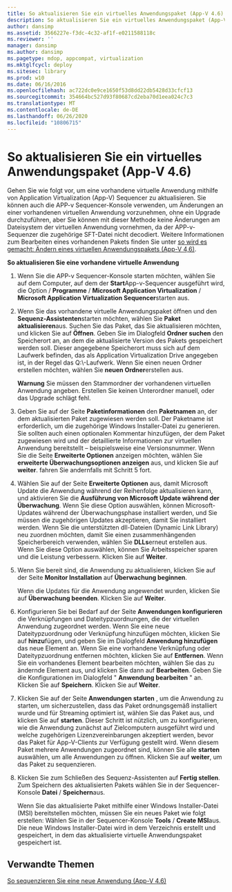 ```yaml
---
title: So aktualisieren Sie ein virtuelles Anwendungspaket (App-V 4.6)
description: So aktualisieren Sie ein virtuelles Anwendungspaket (App-V 4.6)
author: dansimp
ms.assetid: 3566227e-f3dc-4c32-af1f-e0211588118c
ms.reviewer: ''
manager: dansimp
ms.author: dansimp
ms.pagetype: mdop, appcompat, virtualization
ms.mktglfcycl: deploy
ms.sitesec: library
ms.prod: w10
ms.date: 06/16/2016
ms.openlocfilehash: ac722dc0e9ce1650f53d8dd22db5428d33cfcf13
ms.sourcegitcommit: 354664bc527d93f80687cd2eba70d1eea024c7c3
ms.translationtype: MT
ms.contentlocale: de-DE
ms.lasthandoff: 06/26/2020
ms.locfileid: "10806715"
---
```

# So aktualisieren Sie ein virtuelles Anwendungspaket (App-V 4.6)


Gehen Sie wie folgt vor, um eine vorhandene virtuelle Anwendung mithilfe von Application Virtualization (App-V) Sequencer zu aktualisieren. Sie können auch die APP-v Sequencer-Konsole verwenden, um Änderungen an einer vorhandenen virtuellen Anwendung vorzunehmen, ohne ein Upgrade durchzuführen, aber Sie können mit dieser Methode keine Änderungen am Dateisystem der virtuellen Anwendung vornehmen, da der APP-v-Sequenzer die zugehörige SFT-Datei nicht decodiert. Weitere Informationen zum Bearbeiten eines vorhandenen Pakets finden Sie unter [so wird es gemacht: Ändern eines virtuellen Anwendungspakets (App-V 4,6)](how-to-modify-a-virtual-application-package--app-v-46-.md).

**So aktualisieren Sie eine vorhandene virtuelle Anwendung**

1.  Wenn Sie die APP-v Sequencer-Konsole starten möchten, wählen Sie auf dem Computer, auf dem der **Start**App-v-Sequencer ausgeführt wird, die Option  /  **Programme**  /  **Microsoft Application Virtualization**  /  **Microsoft Application Virtualization Sequencer**starten aus.

2.  Wenn Sie das vorhandene virtuelle Anwendungspaket öffnen und den **Sequenz-Assistenten**starten möchten, wählen Sie **Paket aktualisieren**aus. Suchen Sie das Paket, das Sie aktualisieren möchten, und klicken Sie auf **Öffnen**. Geben Sie im Dialogfeld **Ordner suchen** den Speicherort an, an dem die aktualisierte Version des Pakets gespeichert werden soll. Dieser angegebene Speicherort muss sich auf dem Laufwerk befinden, das als Application Virtualization Drive angegeben ist, in der Regel das Q:\\-Laufwerk. Wenn Sie einen neuen Ordner erstellen möchten, wählen Sie **neuen Ordner**erstellen aus.

    **Warnung**  Sie müssen den Stammordner der vorhandenen virtuellen Anwendung angeben. Erstellen Sie keinen Unterordner manuell, oder das Upgrade schlägt fehl.

     

3.  Geben Sie auf der Seite **Paketinformationen** den **Paketnamen** an, der dem aktualisierten Paket zugewiesen werden soll. Der Paketname ist erforderlich, um die zugehörige Windows Installer-Datei zu generieren. Sie sollten auch einen optionalen Kommentar hinzufügen, der dem Paket zugewiesen wird und der detaillierte Informationen zur virtuellen Anwendung bereitstellt – beispielsweise eine Versionsnummer. Wenn Sie die Seite **Erweiterte Optionen** anzeigen möchten, wählen Sie **erweiterte Überwachungsoptionen anzeigen** aus, und klicken Sie auf **weiter**. fahren Sie andernfalls mit Schritt 5 fort.

4.  Wählen Sie auf der Seite **Erweiterte Optionen** aus, damit Microsoft Update die Anwendung während der Reihenfolge aktualisieren kann, und aktivieren Sie die **Ausführung von Microsoft Update während der Überwachung**. Wenn Sie diese Option auswählen, können Microsoft-Updates während der Überwachungsphase installiert werden, und Sie müssen die zugehörigen Updates akzeptieren, damit Sie installiert werden. Wenn Sie die unterstützten dll-Dateien (Dynamic Link Library) neu zuordnen möchten, damit Sie einen zusammenhängenden Speicherbereich verwenden, wählen Sie **DLLs**erneut erstellen aus. Wenn Sie diese Option auswählen, können Sie Arbeitsspeicher sparen und die Leistung verbessern. Klicken Sie auf **Weiter**.

5.  Wenn Sie bereit sind, die Anwendung zu aktualisieren, klicken Sie auf der Seite **Monitor Installation** auf **Überwachung beginnen**.

    Wenn die Updates für die Anwendung angewendet wurden, klicken Sie auf **Überwachung beenden**. Klicken Sie auf **Weiter**.

6.  Konfigurieren Sie bei Bedarf auf der Seite **Anwendungen konfigurieren** die Verknüpfungen und Dateitypzuordnungen, die der virtuellen Anwendung zugeordnet werden. Wenn Sie eine neue Dateitypzuordnung oder Verknüpfung hinzufügen möchten, klicken Sie auf **hinzu**fügen, und geben Sie im Dialogfeld **Anwendung hinzufügen** das neue Element an. Wenn Sie eine vorhandene Verknüpfung oder Dateitypzuordnung entfernen möchten, klicken Sie auf **Entfernen**. Wenn Sie ein vorhandenes Element bearbeiten möchten, wählen Sie das zu ändernde Element aus, und klicken Sie dann auf **Bearbeiten**. Geben Sie die Konfigurationen im Dialogfeld " **Anwendung bearbeiten** " an. Klicken Sie auf **Speichern**. Klicken Sie auf **Weiter**.

7.  Klicken Sie auf der Seite **Anwendungen starten** , um die Anwendung zu starten, um sicherzustellen, dass das Paket ordnungsgemäß installiert wurde und für Streaming optimiert ist, wählen Sie das Paket aus, und klicken Sie auf **starten**. Dieser Schritt ist nützlich, um zu konfigurieren, wie die Anwendung zunächst auf Zielcomputern ausgeführt wird und welche zugehörigen Lizenzvereinbarungen akzeptiert werden, bevor das Paket für App-V-Clients zur Verfügung gestellt wird. Wenn diesem Paket mehrere Anwendungen zugeordnet sind, können Sie alle **starten** auswählen, um alle Anwendungen zu öffnen. Klicken Sie auf **weiter**, um das Paket zu sequenzieren.

8.  Klicken Sie zum Schließen des Sequenz-Assistenten auf **Fertig stellen**. Zum Speichern des aktualisierten Pakets wählen Sie in der Sequencer-Konsole **Datei**  /  **Speichern**aus.

    Wenn Sie das aktualisierte Paket mithilfe einer Windows Installer-Datei (MSI) bereitstellen möchten, müssen Sie ein neues Paket wie folgt erstellen: Wählen Sie in der Sequencer-Konsole **Tools**  /  **Create MSI**aus. Die neue Windows Installer-Datei wird in dem Verzeichnis erstellt und gespeichert, in dem das aktualisierte virtuelle Anwendungspaket gespeichert ist.

## Verwandte Themen


[So sequenzieren Sie eine neue Anwendung (App-V 4.6)](how-to-sequence-a-new-application--app-v-46-.md)

 

 





